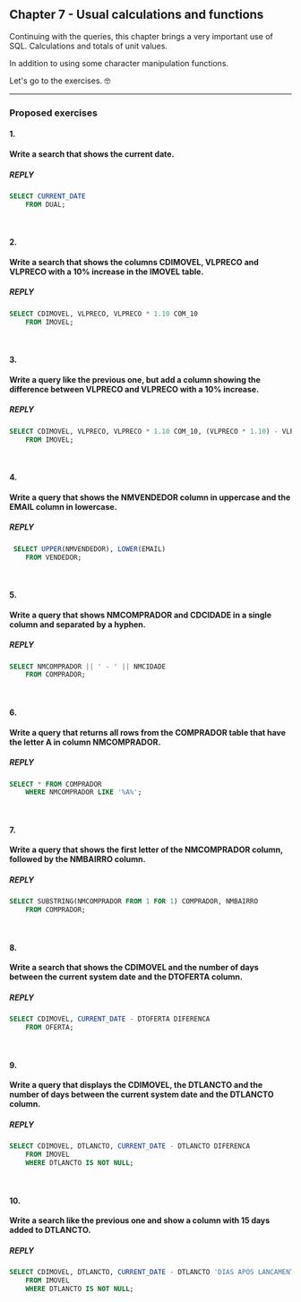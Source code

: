 ## Chapter 7 - Usual calculations and functions

Continuing with the queries, this chapter brings a very important use of SQL. Calculations and totals of unit values.

In addition to using some character manipulation functions.

Let's go to the exercises. :nerd_face:

---

### Proposed exercises

#### 1.
**Write a search that shows the current date.**

##### REPLY
```sql
SELECT CURRENT_DATE
	FROM DUAL;
```

&#xa0;

#### 2.
**Write a search that shows the columns CDIMOVEL, VLPRECO and VLPRECO with a 10% increase in the IMOVEL table.**

##### REPLY
```sql
SELECT CDIMOVEL, VLPRECO, VLPRECO * 1.10 COM_10
	FROM IMOVEL;
```

&#xa0;

#### 3.
**Write a query like the previous one, but add a column showing the difference between VLPRECO and VLPRECO with a 10% increase.**

##### REPLY
```sql
SELECT CDIMOVEL, VLPRECO, VLPRECO * 1.10 COM_10, (VLPRECO * 1.10) - VLPRECO DIFERENCA
	FROM IMOVEL;
```

&#xa0;

#### 4.
**Write a query that shows the NMVENDEDOR column in uppercase and the EMAIL column in lowercase.**

##### REPLY
```sql
 SELECT UPPER(NMVENDEDOR), LOWER(EMAIL)
    FROM VENDEDOR;
```

&#xa0;

#### 5.
**Write a query that shows NMCOMPRADOR and CDCIDADE in a single column and separated by a hyphen.**

##### REPLY
```sql
SELECT NMCOMPRADOR || ' - ' || NMCIDADE
    FROM COMPRADOR;
```

&#xa0;

#### 6.
**Write a query that returns all rows from the COMPRADOR table that have the letter A in column NMCOMPRADOR.**

##### REPLY
```sql
SELECT * FROM COMPRADOR
    WHERE NMCOMPRADOR LIKE '%A%';
```

&#xa0;

#### 7.
**Write a query that shows the first letter of the NMCOMPRADOR column, followed by the NMBAIRRO column.**

##### REPLY
```sql
SELECT SUBSTRING(NMCOMPRADOR FROM 1 FOR 1) COMPRADOR, NMBAIRRO
    FROM COMPRADOR;
```

&#xa0;

#### 8.
**Write a search that shows the CDIMOVEL and the number of days between the current system date and the DTOFERTA column.**

##### REPLY
```sql
SELECT CDIMOVEL, CURRENT_DATE - DTOFERTA DIFERENCA
    FROM OFERTA;
```

&#xa0;

#### 9.
**Write a query that displays the CDIMOVEL, the DTLANCTO and the number of days between the current system date and the DTLANCTO column.**

##### REPLY
```sql
SELECT CDIMOVEL, DTLANCTO, CURRENT_DATE - DTLANCTO DIFERENCA
    FROM IMOVEL
    WHERE DTLANCTO IS NOT NULL;
```

&#xa0;

#### 10.
**Write a search like the previous one and show a column with 15 days added to DTLANCTO.**

##### REPLY
```sql
SELECT CDIMOVEL, DTLANCTO, CURRENT_DATE - DTLANCTO 'DIAS APÓS LANCAMENTO', DTLANCTO + INTERVAL '15' DAY '15 DIAS APOS A DTLANCTO'
    FROM IMOVEL
    WHERE DTLANCTO IS NOT NULL;
```

